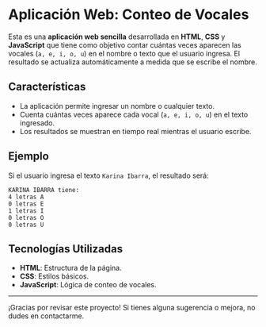 
# Aplicación Web: Conteo de Vocales

Esta es una **aplicación web sencilla** desarrollada en **HTML**, **CSS** y **JavaScript** que tiene como objetivo contar cuántas veces aparecen las vocales (`a, e, i, o, u`) en el nombre o texto que el usuario ingresa. El resultado se actualiza automáticamente a medida que se escribe el nombre.

## Características

- La aplicación permite ingresar un nombre o cualquier texto.
- Cuenta cuántas veces aparece cada vocal (`a, e, i, o, u`) en el texto ingresado.
- Los resultados se muestran en tiempo real mientras el usuario escribe.

## Ejemplo

Si el usuario ingresa el texto `Karina Ibarra`, el resultado será:

```
KARINA IBARRA tiene:
4 letras A
0 letras E
1 letras I
0 letras O
0 letras U
```

## Tecnologías Utilizadas

- **HTML**: Estructura de la página.
- **CSS**: Estilos básicos.
- **JavaScript**: Lógica de conteo de vocales.

---

¡Gracias por revisar este proyecto! Si tienes alguna sugerencia o mejora, no dudes en contactarme.